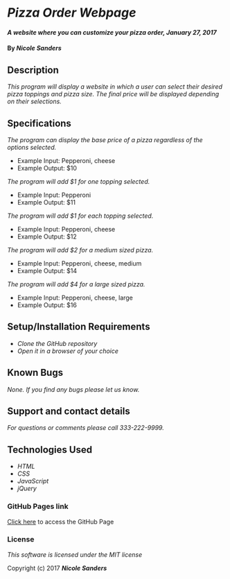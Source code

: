 # _Pizza Order Webpage_

#### _A website where you can customize your pizza order, January 27, 2017_

#### By _**Nicole Sanders**_

## Description

_This program will display a website in which a user can select their desired pizza toppings and pizza size. The final price will be displayed depending on their selections._

## Specifications

_The program can display the base price of a pizza regardless of the options selected._

* Example Input: Pepperoni, cheese
* Example Output: $10

_The program will add $1 for one topping selected._

* Example Input: Pepperoni
* Example Output: $11

_The program will add $1 for each topping selected._

* Example Input: Pepperoni, cheese
* Example Output: $12

_The program will add $2 for a medium sized pizza._

* Example Input: Pepperoni, cheese, medium
* Example Output: $14

_The program will add $4 for a large sized pizza._

* Example Input: Pepperoni, cheese, large
* Example Output: $16

## Setup/Installation Requirements

* _Clone the GitHub repository_
* _Open it in a browser of your choice_

## Known Bugs

_None. If you find any bugs please let us know._

## Support and contact details

_For questions or comments please call 333-222-9999._

## Technologies Used

* _HTML_
* _CSS_
* _JavaScript_
* _jQuery_

### GitHub Pages link

[Click here]() to access the GitHub Page

### License

*This software is licensed under the MIT license*

Copyright (c) 2017 **_Nicole Sanders_**
